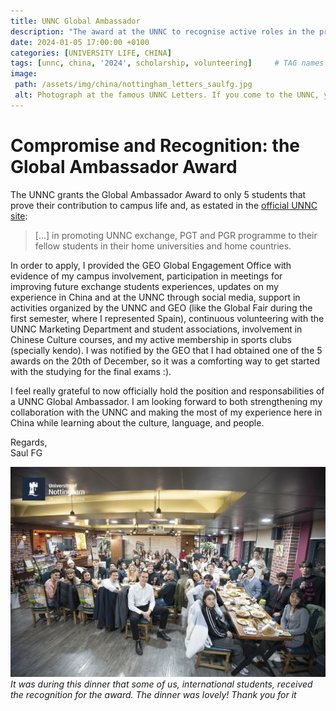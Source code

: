 ```yaml
---
title: UNNC Global Ambassador
description: "The award at the UNNC to recognise active roles in the promotion of campus life."
date: 2024-01-05 17:00:00 +0100
categories: [UNIVERSITY LIFE, CHINA]
tags: [unnc, china, '2024', scholarship, volunteering]     # TAG names should always be lowercase
image:
 path: /assets/img/china/nottingham_letters_saulfg.jpg
 alt: Photograph at the famous UNNC Letters. If you come to the UNNC, you must take a picture here!!! Jumping while taking the picture is highly advisable for enhanced enjoyment.
---
```


# Compromise and Recognition: the Global Ambassador Award

The UNNC grants the Global Ambassador Award to only 5 students that prove their contribution to campus life and, as estated in the [official UNNC site](https://web.archive.org/web/20240623105625/https://www.nottingham.edu.cn/en/global/scholarship/scholarship-for-non-degree-students.aspx):
> [...] in promoting UNNC exchange, PGT and PGR programme to their fellow students in their home universities and home countries. 

In order to apply, I provided the GEO Global Engagement Office with evidence of my campus involvement, participation in meetings for improving future exchange students experiences, updates on my experience in China and at the UNNC through social media, support in activities organized by the UNNC and GEO (like the Global Fair during the first semester, where I represented Spain), continuous volunteering with the UNNC Marketing Department and student associations, involvement in Chinese Culture courses, and my active membership in sports clubs (specially kendo). I was notified by the GEO that I had obtained one of the 5 awards on the 20th of December, so it was a comforting way to get started with the studying for the final exams :).

I feel really grateful to now officially hold the position and responsabilities of a UNNC Global Ambassador. I am looking forward to both strengthening my collaboration with the UNNC and making the most of my experience here in China while learning about the culture, language, and people.

Regards, \
Saul FG

![A group of UNNC students at a formal dinner.](/assets/img/china/globalAmbassador/unnc_formal_dinner_awards.jpg)
_It was during this dinner that some of us, international students, received the recognition for the award. The dinner was lovely! Thank you for it_